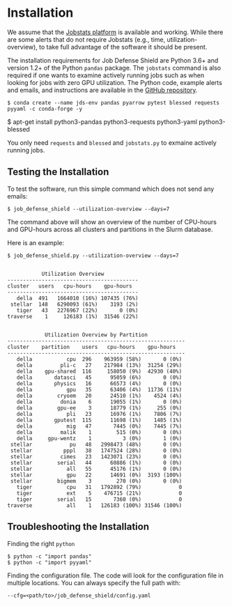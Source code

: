 # Installation

We assume that the [Jobstats platform](https://github.com/PrincetonUniversity/jobstats) is available and working. While there are some alerts
that do not require Jobstats (e.g., time, utilization-overview), to take full advantage of the software it should be present.

The installation requirements for Job Defense Shield are Python 3.6+ and version 1.2+ of the Python `pandas` package. The `jobstats` command is also required if one wants to examine actively running jobs such as when looking for jobs with zero GPU utilization. The Python code, example alerts and emails, and instructions are available in the <a href="https://github.com/PrincetonUniversity/job_defense_shield" target="_blank">GitHub repository</a>.

```
$ conda create --name jds-env pandas pyarrow pytest blessed requests pyyaml -c conda-forge -y
```

$ apt-get install python3-pandas python3-requests python3-yaml python3-blessed

You only need `requests` and `blessed` and `jobstats.py` to exmaine actively
running jobs.

## Testing the Installation

To test the software, run this simple command which does not send any emails:

```
$ job_defense_shield --utilization-overview --days=7
```

The command above will show an overview of the number of CPU-hours and GPU-hours
across all clusters and partitions in the Slurm database.

Here is an example:

```
$ job_defense_shield.py --utilization-overview --days=7


           Utilization Overview           
------------------------------------------
cluster   users   cpu-hours    gpu-hours  
------------------------------------------
   della  491   1664010 (16%) 107435 (76%)
 stellar  148   6290093 (61%)    3193 (2%)
   tiger   43   2276967 (22%)       0 (0%)
traverse    1     126183 (1%)  31546 (22%)


            Utilization Overview by Partition            
---------------------------------------------------------
cluster    partition    users   cpu-hours    gpu-hours  
---------------------------------------------------------
   della           cpu  296    963959 (58%)       0 (0%)
   della         pli-c   27    217984 (13%)  31254 (29%)
   della    gpu-shared  116     158050 (9%)  42930 (40%)
   della       datasci   45      95059 (6%)       0 (0%)
   della       physics   16      66573 (4%)       0 (0%)
   della           gpu   35      63406 (4%)  11736 (11%)
   della        cryoem   20      24510 (1%)    4524 (4%)
   della         donia    6      19055 (1%)       0 (0%)
   della        gpu-ee    3      18779 (1%)     255 (0%)
   della           pli   23      16976 (1%)    7806 (7%)
   della       gputest  115      11698 (1%)    1485 (1%)
   della           mig   47       7445 (0%)    7445 (7%)
   della         malik    1        515 (0%)       0 (0%)
   della     gpu-wentz    1          3 (0%)       1 (0%)
 stellar            pu   48   2998473 (48%)       0 (0%)
 stellar          pppl   38   1747524 (28%)       0 (0%)
 stellar         cimes   23   1423071 (23%)       0 (0%)
 stellar        serial   44      60886 (1%)       0 (0%)
 stellar           all   55      45176 (1%)       0 (0%)
 stellar           gpu   22      14691 (0%)  3193 (100%)
 stellar        bigmem    3        270 (0%)       0 (0%)
   tiger           cpu   31   1792892 (79%)            0
   tiger           ext    5    476715 (21%)            0
   tiger        serial   15       7360 (0%)            0
traverse           all    1   126183 (100%) 31546 (100%)
```

## Troubleshooting the Installation

Finding the right `python`

```
$ python -c "import pandas"
$ python -c "import pyyaml"
```

Finding the configuration file. The code will look for the configuration file in multiple
locations. You can always specify the full path with:

```
--cfg=<path/to>/job_defense_shield/config.yaml
```
 
